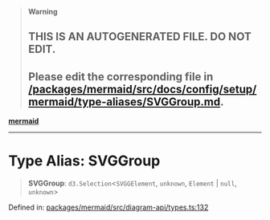 > **Warning**
>
> ## THIS IS AN AUTOGENERATED FILE. DO NOT EDIT.
>
> ## Please edit the corresponding file in [/packages/mermaid/src/docs/config/setup/mermaid/type-aliases/SVGGroup.md](../../../../../packages/mermaid/src/docs/config/setup/mermaid/type-aliases/SVGGroup.md).

[**mermaid**](../../README.md)

---

# Type Alias: SVGGroup

> **SVGGroup**: `d3.Selection`<`SVGGElement`, `unknown`, `Element` | `null`, `unknown`>

Defined in: [packages/mermaid/src/diagram-api/types.ts:132](https://github.com/mermaid-js/mermaid/blob/master/packages/mermaid/src/diagram-api/types.ts#L132)
